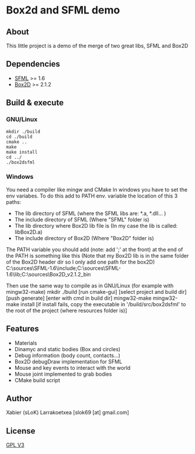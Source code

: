Box2d and SFML demo
===================

About
-----
This little project is a demo of the merge of two great libs, SFML and Box2D

Dependencies
------------
* [SFML](http://www.sfml-dev.org/) >= 1.6
* [Box2D](http://www.box2d.org/) >= 2.1.2

Build & execute
---------------
### GNU/Linux

    mkdir ./build
    cd ./build
    cmake ..
    make
    make install
    cd ../
    ./box2dsfml

### Windows
You need a compiler like mingw and CMake
In windows you have to set the env variabes. To do this add to PATH env. variable the location of this 3 paths:

* The lib directory of SFML (where the SFML libs are: *.a, *.dll... )
* The include directory of SFML (Where "SFML" folder is)
* The lib directory where Box2D lib file is (In my case the lib is called: libBox2D.a)
* The include directory of Box2D (Where "Box2D" folder is)

The PATH variable you should add (note: add ';' at the front) at the end of the PATH is something like this (Note that my Box2D lib is in the same folder of the Box2D header dir so I only add one path for the box2D)  
	C:\sources\SFML-1.6\include;C:\sources\SFML-1.6\lib;C:\sources\Box2D_v2.1.2_bin

Then use the same way to compile as in GNU/Linux (for example with mingw32-make)
	mkdir ./build
	[run cmake-gui]
	[select project and build dir]
	[push generate]
	[enter with cmd in build dir]
	mingw32-make
	mingw32-make install
	[if install fails, copy the executable in '/build/src/box2dsfml' to the root of the project (where resources folder is)]

Features
--------
* Materials
* Dinamyc and static bodies (Box and circles)
* Debug information (body count, contacts...)
* Box2D debugDraw implementation for SFML
* Mouse and key events to interact with the world
* Mouse joint implemented to grab bodies
* CMake build script

Author
------
Xabier (sLoK) Larrakoetxea [slok69 [at] gmail.com]

License
-------
[GPL V3](http://www.gnu.org/licenses/gpl-3.0.html)

